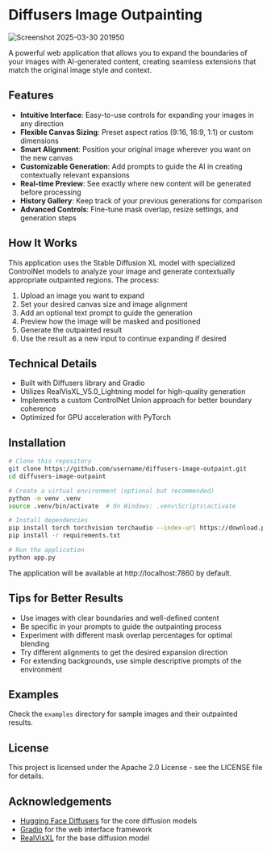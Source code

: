 # Diffusers Image Outpainting

![Screenshot 2025-03-30 201950](https://github.com/user-attachments/assets/9133933a-8398-4cb0-8fc3-44e481dbbae1)

A powerful web application that allows you to expand the boundaries of your images with AI-generated content, creating seamless extensions that match the original image style and context.

## Features

- **Intuitive Interface**: Easy-to-use controls for expanding your images in any direction
- **Flexible Canvas Sizing**: Preset aspect ratios (9:16, 16:9, 1:1) or custom dimensions
- **Smart Alignment**: Position your original image wherever you want on the new canvas
- **Customizable Generation**: Add prompts to guide the AI in creating contextually relevant expansions
- **Real-time Preview**: See exactly where new content will be generated before processing
- **History Gallery**: Keep track of your previous generations for comparison
- **Advanced Controls**: Fine-tune mask overlap, resize settings, and generation steps

## How It Works

This application uses the Stable Diffusion XL model with specialized ControlNet models to analyze your image and generate contextually appropriate outpainted regions. The process:

1. Upload an image you want to expand
2. Set your desired canvas size and image alignment
3. Add an optional text prompt to guide the generation
4. Preview how the image will be masked and positioned
5. Generate the outpainted result
6. Use the result as a new input to continue expanding if desired

## Technical Details

- Built with Diffusers library and Gradio
- Utilizes RealVisXL_V5.0_Lightning model for high-quality generation
- Implements a custom ControlNet Union approach for better boundary coherence
- Optimized for GPU acceleration with PyTorch

## Installation

```bash
# Clone this repository
git clone https://github.com/username/diffusers-image-outpaint.git
cd diffusers-image-outpaint

# Create a virtual environment (optional but recommended)
python -m venv .venv
source .venv/bin/activate  # On Windows: .venv\Scripts\activate

# Install dependencies
pip install torch torchvision torchaudio --index-url https://download.pytorch.org/whl/cu126
pip install -r requirements.txt

# Run the application
python app.py
```

The application will be available at http://localhost:7860 by default.

## Tips for Better Results

- Use images with clear boundaries and well-defined content
- Be specific in your prompts to guide the outpainting process
- Experiment with different mask overlap percentages for optimal blending
- Try different alignments to get the desired expansion direction
- For extending backgrounds, use simple descriptive prompts of the environment

## Examples

Check the `examples` directory for sample images and their outpainted results.

## License

This project is licensed under the Apache 2.0 License - see the LICENSE file for details.

## Acknowledgements

- [Hugging Face Diffusers](https://github.com/huggingface/diffusers) for the core diffusion models
- [Gradio](https://gradio.app/) for the web interface framework
- [RealVisXL](https://huggingface.co/SG161222/RealVisXL_V5.0_Lightning) for the base diffusion model

